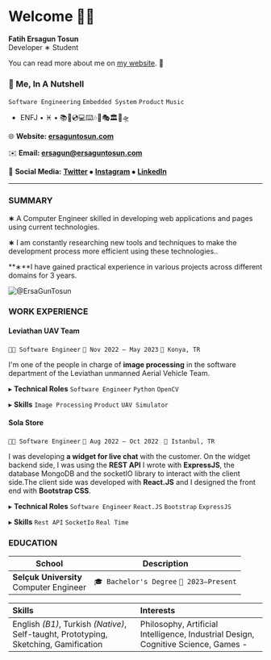 

# Welcome 👋🏻

  

**Fatih Ersagun Tosun**  <br>Developer ∗ Student

  

You can read more about me on [my website](https://ersaguntosun.com/). 🤩

  

### 🌰 Me, In A Nutshell

`Software Engineering`  `Embedded System`  `Product`  `Music`  

- ENFJ • ♓ • 📚💸💿💻⌨️🎶🎨🎭🏛🗽🛸

 
🌐 **Website: [ersaguntosun.com](https://ersaguntosun.com/)**  <br>

✉️ **Email: [ersagun@ersaguntosun.com ](mailto:ersagun@ersaguntosun.com)**  <br>

👥 **Social Media:**  **[Twitter](https://twitter.com/ErsaGunTosun)** ⦁ [**Instagram**](https://www.instagram.com/ersaguntosun/) ⦁ [**LinkedIn**](https://www.linkedin.com/in/fatihetosun/)  <br>

  

<hr/>

  

### SUMMARY

  

**∗**  A Computer Engineer skilled in developing web applications and pages using current technologies.<br>

**∗** I am constantly researching new tools and techniques to make the development process more efficient using these technologies..<br>

**∗**I have gained practical experience in various projects across different domains for 3 years. <br>

<img  src="https://ghchart.rshah.org/50bb50/ErsaGunTosun"  alt="@ErsaGunTosun">

  

### WORK EXPERIENCE

  

#### **Leviathan UAV Team**

  

`👨‍💻 Software Engineer`  `📅 Nov 2022 – May 2023`  `📍 Konya, TR`

  
I'm one of the people in charge of **image processing** in the software department of the Leviathan unmanned Aerial Vehicle Team.

▸ **Technical Roles**  `Software Engineer`  `Python`  `OpenCV`   <br>

▸ **Skills**  `Image Processing`  `Product`  `UAV Simulator`  <br>

#### **Sola Store**

 

`👨‍💻 Software Engineer`  `📅 Aug 2022 – Oct 2022 `  `📍 Istanbul, TR`

  
I was developing **a widget for live chat** with the customer. On the widget backend side, I was using the **REST API** I wrote with **ExpressJS**, the database MongoDB and the socketIO library to interact with the client side.The client side was developed with **React.JS** and I designed the front end with **Bootstrap CSS**.

▸ **Technical Roles**  `Software Engineer`  `React.JS`  `Bootstrap`
`ExpressJS`   <br>

▸ **Skills**   `Rest API`  `SocketIo`  `Real Time`  <br>
  

### **EDUCATION**


| School                                       | Description                                    |
| ---------------------------------------------| ---------------------------------------------- |
| **Selçuk University**<br />Computer Engineer | `🎓 Bachelor's Degree` `📅 2023–Present`      |


| Skills                                                       | Interests                                                    |
| :----------------------------------------------------------- | :----------------------------------------------------------- |
| English *(B1)*, Turkish *(Native)*, Self-taught, Prototyping, Sketching, Gamification | Philosophy, Artificial Intelligence, Industrial Design, Cognitive Science, Games - |